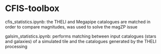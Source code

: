 # CFIS-toolbox

cfis_statistics.ipynb: the THELI and Megapipe catalogues are matched in order to compare magnitudes, was used to solve the magZP issue

galsim_statistics.ipynb: performs matching between input catalogues (stars and galaxies) of a simulated tile and the catalogues generated by the THELI processing
